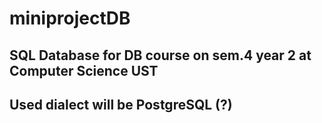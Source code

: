 # miniprojectDB
## SQL Database for DB course on sem.4 year 2 at Computer Science UST

## Used dialect will be PostgreSQL (?)


